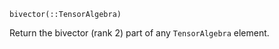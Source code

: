 ```
bivector(::TensorAlgebra)
```

Return the bivector (rank 2) part of any `TensorAlgebra` element.
